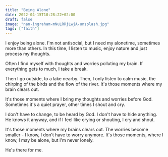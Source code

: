 ```yaml
---
title: "Being Alone"
date: 2022-04-15T10:28:22+02:00
draft: false
image: "nan-ingraham-mNuLRRjLwjA-unsplash.jpg"
tags: ["faith"]
---
```

I enjoy being alone. I'm not antisocial, but I need my alonetime, sometimes more than others.
In this time, I listen to music, enjoy nature and just process my thoughts.

Often I find myself with thoughts and worries polluting my brain. If everything gets to much, I take a break.

Then I go outside, to a lake nearby. Then, I only listen to calm music, the chirping of the birds and the flow of the river.
It's those moments where my brain clears out.

It's those moments where I bring my thoughts and worries before God.
Sometimes it's a quiet prayer, other times I shout and cry.

I don't have to change, to be heard by God. I don't have to hide anything. He knows it anyway, and if I feel like crying or shouting, I cry and shout.

It's those moments where my brains clears out. The worries become smaller - I know, I don't have to worry anymore.
It's those moments, where I know, I may be alone, but I'm never lonely.

He's there for me.